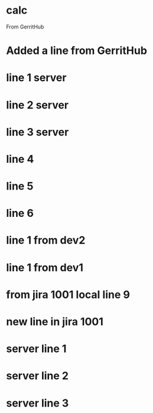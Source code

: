 # calc

From GerritHub

# Added a line from GerritHub

# line 1 server
# line 2 server
# line 3 server
# line 4
# line 5
# line 6

# line 1 from dev2
# line 1 from dev1
# from jira 1001 local line 9
# new line in jira 1001

# server line 1
# server line 2
# server line 3
